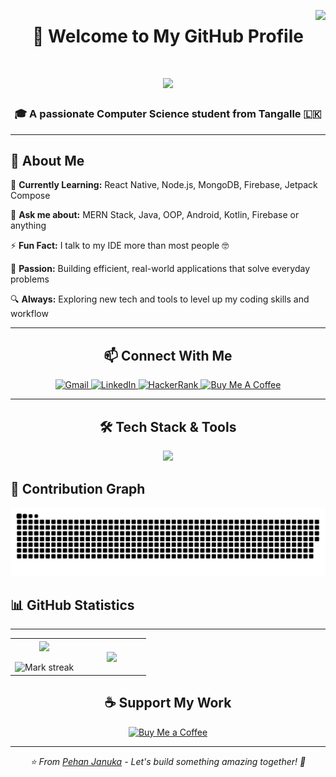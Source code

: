 <span><img align="right" src="https://visitor-badge.laobi.icu/badge?page_id=Pehan-janu.Pehan-janu" /></span>

<h1 align="center"> 👋 Welcome to My GitHub Profile </h1> 
<h1 align="center">
    <img src="https://readme-typing-svg.herokuapp.com/?font=Righteous&size=35&center=true&vCenter=true&width=500&height=70&duration=4000&lines=Hi+There!+👋;+I'm+Pehan+Januka!;Full-Stack+Developer;CS+Undergraduate;@+University+Of+Westminster;Mobile+%26+Web+Developer;MERN+Enthusiast;" />
</h1>
<h3 align="center">🎓 A passionate Computer Science student from Tangalle 🇱🇰</h3>
</h1>

---

## 🚀 About Me

<div align="left">
 
🌱 **Currently Learning:** React Native, Node.js, MongoDB, Firebase, Jetpack Compose

💬 **Ask me about:** MERN Stack, Java, OOP, Android, Kotlin, Firebase or anything 

⚡ **Fun Fact:** I talk to my IDE more than most people 🤓

🎯 **Passion:** Building efficient, real-world applications that solve everyday problems

🔍 **Always:** Exploring new tech and tools to level up my coding skills and workflow

</div>

---

<h2 align="center">📫 Connect With Me</h2>

<div align="center"> 
  <a href="mailto:pehanjanuka@gmail.com">
    <img src="https://img.shields.io/badge/Gmail-333333?style=for-the-badge&logo=gmail&logoColor=red" alt="Gmail" />
  </a>
  <a href="https://linkedin.com/in/pehanjanuka" target="_blank">
    <img src="https://img.shields.io/badge/LinkedIn-0077B5?style=for-the-badge&logo=linkedin&logoColor=white" alt="LinkedIn" />
  </a>
     <a href="https://www.hackerrank.com/profile/pehanjanu" target="_blank">
      <img src="https://img.shields.io/badge/HackerRank-2EC866?style=for-the-badge&logo=hackerrank&logoColor=white" alt="HackerRank" />
    </a>

  <a href="https://www.buymeacoffee.com/Pehanjanu" target="_blank">
    <img src="https://img.shields.io/badge/Buy%20Me%20A%20Coffee-FFDD00?style=for-the-badge&logo=buy-me-a-coffee&logoColor=black" alt="Buy Me A Coffee" />
  </a>
</div>

---

<h2 align="center">🛠️ Tech Stack & Tools</h2>

<div align="center">
    <img src="https://skillicons.dev/icons?i=python,javascript,typescript,java,kotlin,dart,flutter,react,nextjs,html,css,tailwind,bootstrap,nodejs,spring,mysql,postgres,mongodb,firebase,aws,vscode,git,github,figma,npm,yarn,docker" />
</div>


## 🐍 Contribution Graph

![snake gif](https://github.com/Pehan-janu/Pehan-janu/blob/output/github-snake-dark.svg)




## 📊 GitHub Statistics
---

<div align="center">

 <p align="center">
  <!--- stats (start) -->
<table align="center">
<tr border="none">
<td width="50%" align="center">
  
  <img  align="center"  src="https://github-readme-stats.vercel.app/api?username=Pehan-janu&theme=dark&show_icons=true&count_private=true" />
  <br></br>
  <img  title="🔥 Get streak stats for your profile at git.io/streak-stats" alt="Mark streak" src="https://github-readme-streak-stats.herokuapp.com/?user=Pehan-janu&theme=dark&hide_border=false" /> 
</td>

<td width="50%" align="center">

  <img  align="center"  src="https://github-readme-stats.anuraghazra1.vercel.app/api/top-langs/?username=Pehan-janu&theme=dark&hide_border=false&no-bg=true&no-frame=true&langs_count=10"/>
  
  </td>
</tr>
</table>
<!--- stats (end) -->




## ☕ Support My Work

<div align="center">
  <a href="https://www.buymeacoffee.com/Pehanjanu" target="_blank">
    <img height="64" src="https://storage.ko-fi.com/cdn/kofi1.png?v=3" alt="Buy Me a Coffee" />
  </a>
</div>

---



<div align="center">
  <i>⭐️ From <a href="https://github.com/Pehan-janu">Pehan Januka</a> - Let's build something amazing together! 🚀</i>
</div>
